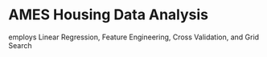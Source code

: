 # AMES Housing Data Analysis
 employs Linear Regression, Feature Engineering, Cross Validation, and Grid Search
